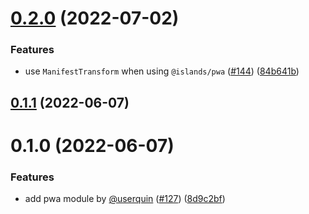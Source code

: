 # [0.2.0](https://github.com/ElMassimo/iles/compare/pwa@0.1.1...pwa@0.2.0) (2022-07-02)


### Features

* use `ManifestTransform` when using `@islands/pwa` ([#144](https://github.com/ElMassimo/iles/issues/144)) ([84b641b](https://github.com/ElMassimo/iles/commit/84b641be2ddb242162c2e670d7cbe95496c1a182))



## [0.1.1](https://github.com/ElMassimo/iles/compare/pwa@0.1.0...pwa@0.1.1) (2022-06-07)



# 0.1.0 (2022-06-07)


### Features

* add pwa module by [@userquin](https://github.com/userquin) ([#127](https://github.com/ElMassimo/iles/issues/127)) ([8d9c2bf](https://github.com/ElMassimo/iles/commit/8d9c2bfb12ae5326815b34699b3c75e03bb7a2de))



